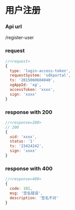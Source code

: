 # 用户注册

### Api url

/register-user


### request

```js
//<request>
{
  type: 'login-access-token',
  requestSystem: 'sdkportal',
  ts: '2015060604040',
  xgAppId: 'xg',
  accessToken: 'xxxx',
  sign: 'xxxx'
}


```

### response with 200

```js
//<response=200>
// 200
{
  uid: 'xxxx',
  status: '1'
  ts: '23424242',
  sign: 'xxxx'
}

```


### response with 400

```js
//<response=400>
{
  code: 101,
  msg: '签名错误',
  description: '签名不对'
}

```
